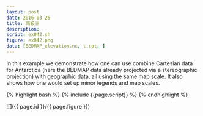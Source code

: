 ```yaml
---
layout: post
date: 2016-03-26
title: 南极洲
description:
script: ex042.sh
figure: ex042.png
data: [BEDMAP_elevation.nc, t.cpt, ]
---
```


In this example we demonstrate how one can use combine Cartesian data for
Antarctica (here the BEDMAP data already projected via a stereographic projection)
with geographic data, all using the same map scale. It also shows how one would set up
minor legends and map scales.

{% highlight bash %}
{% include {{page.script}} %}
{% endhighlight %}

![]({{ page.id }}/{{ page.figure }})
